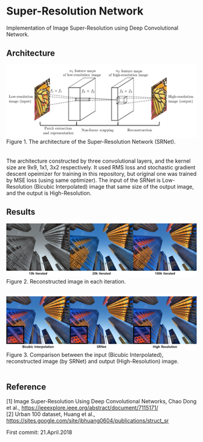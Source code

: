 Super-Resolution Network
=====

Implementation of Image Super-Resolution using Deep Convolutional Network.  

Architecture
-----
![SRNet](./readme/srnet.png)  
Figure 1. The architecture of the Super-Resolution Network (SRNet).  
<br>  
The architecture constructed by three convolutional layers, and the kernel size are 9x9, 1x1, 3x2 respectively. It used RMS loss and stochastic gradient descent opeimizer for training in this repository, but original one was trained by MSE loss (using same optimizer). The input of the SRNet is Low-Resolution (Bicubic Interpolated) image that same size of the output image, and the output is High-Resolution.  

Results
-----
![SRNet](./readme/iteration.png)  
Figure 2. Reconstructed image in each iteration.  
<br>  

![SRNet](./readme/comparison.png)  
Figure 3. Comparison between the input (Bicubic Interpolated), reconstructed image (by SRNet) and output (High-Resolution) image.  
<br>  

Reference
-----
[1] Image Super-Resolution Using Deep Convolutional Networks, Chao Dong et al., https://ieeexplore.ieee.org/abstract/document/7115171/  
[2] Urban 100 dataset, Huang et al.,  https://sites.google.com/site/jbhuang0604/publications/struct_sr  

First commit: 21.April.2018  
